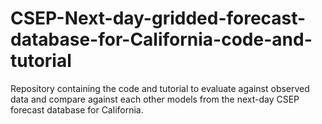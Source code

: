 # CSEP-Next-day-gridded-forecast-database-for-California-code-and-tutorial
Repository containing the code and tutorial to evaluate against observed data and compare against each other models from the next-day CSEP forecast database for California.
